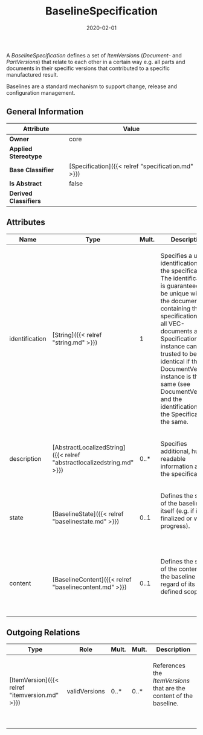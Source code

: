 ﻿---
title: BaselineSpecification
toc: false
type: specs
date: "2020-02-01"
draft: false
specification: VEC
version: 1.2.0
documentType: "Recommendation"
elementType: Class
classes:
  - BaselineSpecification
menu_name: vec-1.2.0
---
<p> A <i>BaselineSpecification</i> defines a set of <i>ItemVersion</i>s (<i>Document-</i> and <i>PartVersions</i>) that relate to each other in a certain way e.g. all parts and documents in their specific versions that contributed to a specific manufactured result.      </p>      <p> Baselines are a standard mechanism to support change, release and configuration management.      </p>

## General Information

| Attribute               | Value |
|-------------------------|-------|
| **Owner**               | core |
| **Applied Stereotype**  |   |
| **Base Classifier**     | [Specification]({{< relref "specification.md" >}})<br/>  |
| **Is Abstract**         | false |
| **Derived Classifiers** |   |

## Attributes
|  Name  |  Type  |  Mult.  |  Description  |  Owning Classifier  |
|--------|--------|---------|---------------|--------------|
|identification | [String]({{< relref "string.md" >}}) | 1 | <p> Specifies a unique identification of the specification. The identification is guaranteed to be unique within the document containing the specification. For all VEC-documents a Specification-instance can be trusted to be identical if the DocumentVersion-instance is the same (see DocumentVersion) and the identification of the Specification is the same.      </p> | [Specification]({{< relref "specification.md" >}}) |
|description | [AbstractLocalizedString]({{< relref "abstractlocalizedstring.md" >}}) | 0..* | <p> Specifies additional, human readable information about the specification.      </p> | [Specification]({{< relref "specification.md" >}}) |
|state | [BaselineState]({{< relref "baselinestate.md" >}}) | 0..1 | <p> Defines the state of the baseline itself (e.g. if it is finalized or work in progress).      </p>      <p> &#160;      </p> | [BaselineSpecification]({{< relref "baselinespecification.md" >}}) |
|content | [BaselineContent]({{< relref "baselinecontent.md" >}}) | 0..1 | <p> Defines the state of the content of the baseline in regard of its defined scope.      </p>      <p> &#160;      </p> | [BaselineSpecification]({{< relref "baselinespecification.md" >}}) |

## Outgoing Relations
|    Type  |   Role   |   Mult.   |   Mult.   |   Description   |
|----------|----------|-----------|-----------|-----------------|
| [ItemVersion]({{< relref "itemversion.md" >}}) | validVersions | 0..* | 0..* | <p> References the <i>ItemVersions </i>that are the content of the baseline.      </p>      <p> &#160;      </p> |
